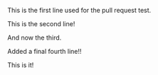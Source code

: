 This is the first line used for the pull request test.

This is the second line!

And now the third.

Added a final fourth line!!

This is it!
